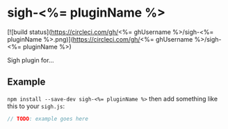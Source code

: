 # sigh-<%= pluginName %>

[![build status](https://circleci.com/gh/<%= ghUsername %>/sigh-<%= pluginName %>.png)](https://circleci.com/gh/<%= ghUsername %>/sigh-<%= pluginName %>)

Sigh plugin for...

## Example

`npm install --save-dev sigh-<%= pluginName %>` then add something like this to your `sigh.js`:
```javascript
// TODO: example goes here
```
